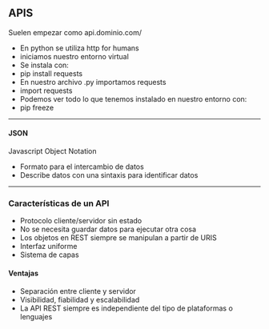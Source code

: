 ## APIS
Suelen empezar como api.dominio.com/

* En python se utiliza http for humans
 * iniciamos nuestro entorno virtual
 * Se instala con:
  * pip install requests
 * En nuestro archivo .py importamos requests
  * import requests
* Podemos ver todo lo que tenemos instalado en nuestro entorno con:
 * pip freeze


---

#### JSON

Javascript Object Notation


* Formato para el intercambio de datos
* Describe datos con una sintaxis para identificar datos

---

### Características de un API
* Protocolo cliente/servidor sin estado
 * No se necesita guardar datos para ejecutar otra cosa
* Los objetos en REST siempre se manipulan a partir de URIS
* Interfaz uniforme
* Sistema de capas


#### Ventajas
* Separación entre cliente y servidor
* Visibilidad, fiabilidad y escalabilidad
* La API REST siempre es independiente del tipo de plataformas o lenguajes
